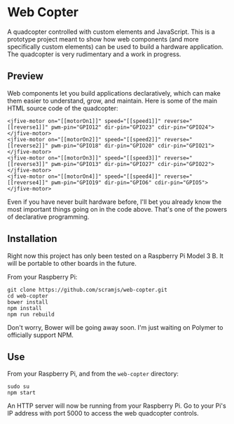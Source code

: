 # Web Copter

A quadcopter controlled with custom elements and JavaScript.
This is a prototype project meant to show how web components (and more specifically custom elements) can be used
to build a hardware application. The quadcopter is very rudimentary and a work in progress.

## Preview

Web components let you build applications declaratively, which can make them easier to understand, grow, and maintain. Here is some of the main HTML source code of the quadcopter:

```
<jfive-motor on="[[motorOn1]]" speed="[[speed1]]" reverse="[[reverse1]]" pwm-pin="GPIO12" dir-pin="GPIO23" cdir-pin="GPIO24"></jfive-motor>
<jfive-motor on="[[motorOn2]]" speed="[[speed2]]" reverse="[[reverse2]]" pwm-pin="GPIO18" dir-pin="GPIO20" cdir-pin="GPIO21"></jfive-motor>
<jfive-motor on="[[motorOn3]]" speed="[[speed3]]" reverse="[[reverse3]]" pwm-pin="GPIO13" dir-pin="GPIO27" cdir-pin="GPIO22"></jfive-motor>
<jfive-motor on="[[motorOn4]]" speed="[[speed4]]" reverse="[[reverse4]]" pwm-pin="GPIO19" dir-pin="GPIO6" cdir-pin="GPIO5"></jfive-motor>
```

Even if you have never built hardware before, I'll bet you already know the most important things going on in the code above. That's one of the powers of declarative programming.

## Installation

Right now this project has only been tested on a Raspberry Pi Model 3 B. It will be portable to other boards in the future.

From your Raspberry Pi:
```
git clone https://github.com/scramjs/web-copter.git
cd web-copter
bower install
npm install
npm run rebuild
```

Don't worry, Bower will be going away soon. I'm just waiting on Polymer to officially support NPM.

## Use

From your Raspberry Pi, and from the `web-copter` directory:
```
sudo su
npm start
```

An HTTP server will now be running from your Raspberry Pi. Go to your Pi's IP address with port 5000 to access the web quadcopter controls.
